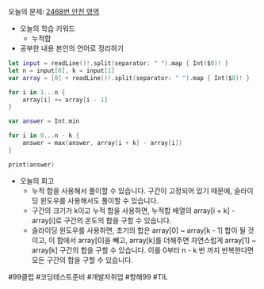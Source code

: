 오늘의 문제: [2468번 안전 영역](https://www.acmicpc.net/problem/2468)
- 오늘의 학습 키워드
  - 누적합
- 공부한 내용 본인의 언어로 정리하기
```swift
let input = readLine()!.split(separator: " ").map { Int($0)! }
let n = input[0], k = input[1]
var array = [0] + readLine()!.split(separator: " ").map { Int($0)! }

for i in 1...n {
    array[i] += array[i - 1]
}

var answer = Int.min

for i in 0...n - k {
    answer = max(answer, array[i + k] - array[i])
}

print(answer)
```
- 오늘의 회고
  - 누적 합을 사용해서 풀이할 수 있습니다. 구간이 고정되어 있기 때문에, 슬라이딩 윈도우를 사용해서도 풀이할 수 있습니다.
  - 구간의 크기가 k이고 누적 합을 사용하면, 누적합 배열의 array[i + k] - array[i]로 구간의 온도의 합을 구할 수 있습니다.
  - 슬라이딩 윈도우를 사용하면, 초기의 합은 array[0] ~ array[k - 1] 합이 될 것이고, 이 합에서 array[0]을 빼고, array[k]를 더해주면 자연스럽게 array[1] ~ array[k] 구간의 합을 구할 수 있습니다. 이를 0부터 n - k 번 까지 반복한다면 모든 구간의 합을 구할 수 있습니다.

#99클럽 #코딩테스트준비 #개발자취업 #항해99 #TIL